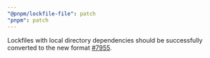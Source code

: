```yaml
---
"@pnpm/lockfile-file": patch
"pnpm": patch
---
```


Lockfiles with local directory dependencies should be successfully converted to the new format [#7955](https://github.com/pnpm/pnpm/issues/7955).
